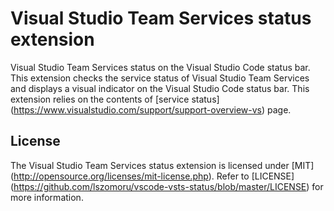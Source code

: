 # Visual Studio Team Services status extension

Visual Studio Team Services status on the Visual Studio Code status bar. This extension checks the service status of Visual Studio Team Services and displays a visual indicator on the Visual Studio Code status bar. This extension relies on the contents of [service status] (https://www.visualstudio.com/support/support-overview-vs) page.

## License
The Visual Studio Team Services status extension is licensed under [MIT] (http://opensource.org/licenses/mit-license.php). Refer to [LICENSE] (https://github.com/lszomoru/vscode-vsts-status/blob/master/LICENSE) for more information.
